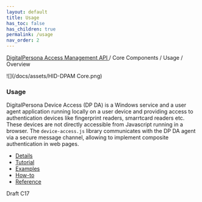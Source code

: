 ```yaml
---
layout: default
title: Usage
has_toc: false
has_children: true
permalink: /usage  
nav_order: 2
---
```

[DigitalPersona Access Management API ](https://lenhodgeman.github.io/digitalpersona-access-management-api/)/ Core Components / Usage / Overview  

![](/docs/assets/HID-DPAM Core.png)  
### Usage

DigitalPersona Device Access (DP DA) is a Windows service and a user agent application running
locally on a user device and providing access to authentication devices like fingerprint readers,
smarrtcard readers etc. These devices are not directly accessible from Javascript running in a browser.
The `device-access.js` library communicates with the DP DA agent via a secure message channel,
allowing to implement composite authentication in web pages.

* [Details](details.md)
* [Tutorial](tutorial.md)
* [Examples](examples.md)
* [How-to](how-to.md)
* [Reference](reference.md)

Draft C17
